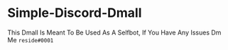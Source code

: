 # Simple-Discord-Dmall
This Dmall Is Meant To Be Used As A Selfbot, If You Have Any Issues Dm Me `reside#0001`
